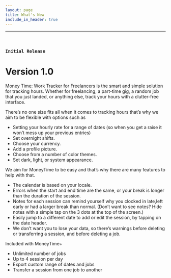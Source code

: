 ```yaml
---
layout: page
title: What's New
include_in_header: true
---
```




________
<br>

### `Initial Release`
# **Version 1.0**
Money Time: Work Tracker for Freelancers is the smart and simple solution for tracking hours. Whether for freelancing, a part-time gig, a random job that you just landed, or anything else, track your hours with a clutter-free interface. 

There’s no one size fits all when it comes to tracking hours that’s why we aim to be flexible with options such as 
- Setting your hourly rate for a range of dates (so when you get a raise it won’t mess up your previous entries)
- Set overnight shifts. 
- Choose your currency. 
- Add a profile picture. 
- Choose from a number of color themes. 
- Set dark, light, or system appearance. 

We aim for MoneyTime to be easy and that’s why there are many features to help with that. 
- The calendar is based on your locale. 
- Errors when the start and end time are the same, or your break is longer than the duration of the session. 
- Notes for each session can remind yourself why you clocked in late,left early or had a larger break than normal. (Don’t want to see notes? Hide notes with a simple tap on the 3 dots at the top of the screen.)
- Easily jump to a different date to add or edit the session, by tapping on the date header. 
- We don’t want you to lose your data, so there’s warnings before deleting or transferring a session, and before deleting a job. 


Included with MoneyTime+ 
- Unlimited number of jobs
- Up to 4 session per day
- Export custom range of dates and jobs
- Transfer a session from one job to another

<br>
